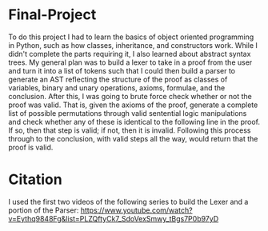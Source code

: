 # Final-Project
To do this project I had to learn the basics of object oriented programming in Python, such as how classes, inheritance, and constructors work. While I didn't complete the parts requiring it, I also learned about abstract syntax trees. My general plan was to build a lexer to take in a proof from the user and turn it into a list of tokens such that I could then build a parser to generate an AST reflecting the structure of the proof as classes of variables, binary and unary operations, axioms, formulae, and the conclusion. After this, I was going to brute force check whether or not the proof was valid. That is, given the axioms of the proof, generate a complete list of possible permutations through valid sentential logic manipulations and check whether any of these is identical to the following line in the proof. If so, then that step is valid; if not, then it is invalid. Following this process through to the conclusion, with valid steps all the way, would return that the proof is valid.

# Citation
I used the first two videos of the following series to build the Lexer and a portion of the Parser:
https://www.youtube.com/watch?v=Eythq9848Fg&list=PLZQftyCk7_SdoVexSmwy_tBgs7P0b97yD
